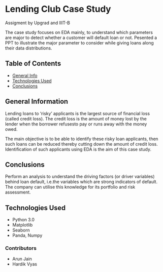 # Lending Club Case Study
Assigment by Upgrad and IIIT-B

The case study focuses on EDA mainly, to understand which parameters are major to detect whether a customer will default loan or not. Pesented a PPT to illustrate the major parameter to consider while giving loans along their data distributions.

## Table of Contents
* [General Info](#general-information)
* [Technologies Used](#technologies-used)
* [Conclusions](#conclusions)

<!-- You can include any other section that is pertinent to your problem -->

## General Information
Lending loans to ‘risky’ applicants is the largest source of financial loss
(called credit loss). The credit loss is the amount of money lost by the lender 
when the borrower refusesto pay or runs away with the money owed.  

The main objective is to be able to identify these risky loan applicants, 
then such loans can be reduced thereby cutting down the amount of credit loss. 
Identification of such applicants using EDA is the aim of this case study.   



<!-- You don't have to answer all the questions - just the ones relevant to your project. -->

## Conclusions
Perform an analysis to understand the driving factors (or driver variables)
behind loan default, i.e.the variables which are strong indicators of default.  
The company can utilise this knowledge for its portfolio and risk assessment. 

<!-- You don't have to answer all the questions - just the ones relevant to your project. -->


## Technologies Used
- Python 3.0
- Matplotlib
- Seaborn
- Panda, Numpy

<!-- As the libraries versions keep on changing, it is recommended to mention the version of library used in this project -->

### Contributors
- Arun Jain
- Hardik Vyas


<!-- Optional -->
<!-- ## License -->
<!-- This project is open source and available under the [... License](). -->

<!-- You don't have to include all sections - just the one's relevant to your project -->

